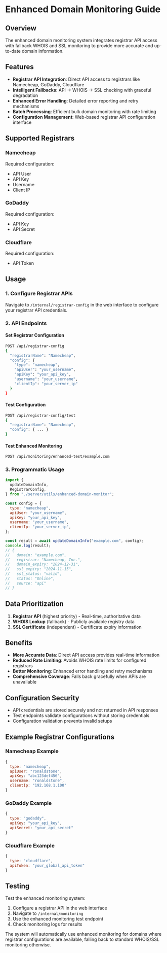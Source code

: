 # Enhanced Domain Monitoring Guide

## Overview

The enhanced domain monitoring system integrates registrar API access with fallback WHOIS and SSL monitoring to provide more accurate and up-to-date domain information.

## Features

- **Registrar API Integration**: Direct API access to registrars like Namecheap, GoDaddy, Cloudflare
- **Intelligent Fallbacks**: API → WHOIS → SSL checking with graceful degradation
- **Enhanced Error Handling**: Detailed error reporting and retry mechanisms
- **Batch Processing**: Efficient bulk domain monitoring with rate limiting
- **Configuration Management**: Web-based registrar API configuration interface

## Supported Registrars

### Namecheap

Required configuration:

- API User
- API Key
- Username
- Client IP

### GoDaddy

Required configuration:

- API Key
- API Secret

### Cloudflare

Required configuration:

- API Token

## Usage

### 1. Configure Registrar APIs

Navigate to `/internal/registrar-config` in the web interface to configure your registrar API credentials.

### 2. API Endpoints

#### Set Registrar Configuration

```bash
POST /api/registrar-config
{
  "registrarName": "Namecheap",
  "config": {
    "type": "namecheap",
    "apiUser": "your_username",
    "apiKey": "your_api_key",
    "username": "your_username",
    "clientIp": "your_server_ip"
  }
}
```

#### Test Configuration

```bash
POST /api/registrar-config/test
{
  "registrarName": "Namecheap",
  "config": { ... }
}
```

#### Test Enhanced Monitoring

```bash
POST /api/monitoring/enhanced-test/example.com
```

### 3. Programmatic Usage

```javascript
import {
  updateDomainInfo,
  RegistrarConfig,
} from "./server/utils/enhanced-domain-monitor";

const config = {
  type: "namecheap",
  apiUser: "your_username",
  apiKey: "your_api_key",
  username: "your_username",
  clientIp: "your_server_ip",
};

const result = await updateDomainInfo("example.com", config);
console.log(result);
// {
//   domain: "example.com",
//   registrar: "Namecheap, Inc.",
//   domain_expiry: "2024-12-31",
//   ssl_expiry: "2024-11-15",
//   ssl_status: "valid",
//   status: "Online",
//   source: "api"
// }
```

## Data Prioritization

1. **Registrar API** (highest priority) - Real-time, authoritative data
2. **WHOIS Lookup** (fallback) - Publicly available registry data
3. **SSL Certificate** (independent) - Certificate expiry information

## Benefits

- **More Accurate Data**: Direct API access provides real-time information
- **Reduced Rate Limiting**: Avoids WHOIS rate limits for configured registrars
- **Better Monitoring**: Enhanced error handling and retry mechanisms
- **Comprehensive Coverage**: Falls back gracefully when APIs are unavailable

## Configuration Security

- API credentials are stored securely and not returned in API responses
- Test endpoints validate configurations without storing credentials
- Configuration validation prevents invalid setups

## Example Registrar Configurations

### Namecheap Example

```javascript
{
  type: "namecheap",
  apiUser: "ronaldstone",
  apiKey: "abc123def456",
  username: "ronaldstone",
  clientIp: "192.168.1.100"
}
```

### GoDaddy Example

```javascript
{
  type: "godaddy",
  apiKey: "your_api_key",
  apiSecret: "your_api_secret"
}
```

### Cloudflare Example

```javascript
{
  type: "cloudflare",
  apiToken: "your_global_api_token"
}
```

## Testing

Test the enhanced monitoring system:

1. Configure a registrar API in the web interface
2. Navigate to `/internal/monitoring`
3. Use the enhanced monitoring test endpoint
4. Check monitoring logs for results

The system will automatically use enhanced monitoring for domains where registrar configurations are available, falling back to standard WHOIS/SSL monitoring otherwise.
